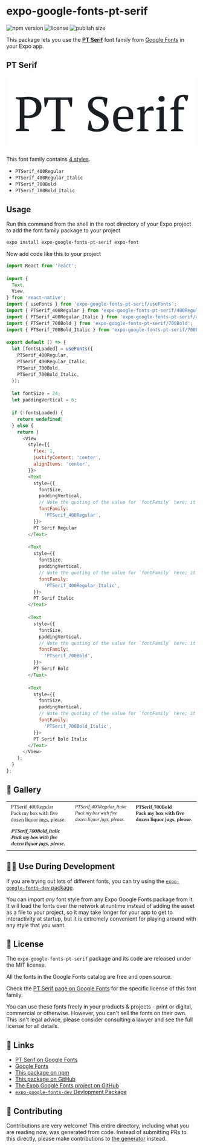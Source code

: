 # expo-google-fonts-pt-serif

![npm version](https://flat.badgen.net/npm/v/expo-google-fonts-pt-serif)
![license](https://flat.badgen.net/github/license/expo/google-fonts)
![publish size](https://flat.badgen.net/packagephobia/install/expo-google-fonts-pt-serif)

This package lets you use the [**PT Serif**](https://fonts.google.com/specimen/PT+Serif) font family from [Google Fonts](https://fonts.google.com/) in your Expo app.

## PT Serif

![PT Serif](./font-family.png)

This font family contains [4 styles](#-gallery).

- `PTSerif_400Regular`
- `PTSerif_400Regular_Italic`
- `PTSerif_700Bold`
- `PTSerif_700Bold_Italic`

## Usage

Run this command from the shell in the root directory of your Expo project to add the font family package to your project
```sh
expo install expo-google-fonts-pt-serif expo-font
```

Now add code like this to your project
```js
import React from 'react';

import {
  Text,
  View,
} from 'react-native';
import { useFonts } from 'expo-google-fonts-pt-serif/useFonts';
import { PTSerif_400Regular } from 'expo-google-fonts-pt-serif/400Regular';
import { PTSerif_400Regular_Italic } from 'expo-google-fonts-pt-serif/400Regular_Italic';
import { PTSerif_700Bold } from 'expo-google-fonts-pt-serif/700Bold';
import { PTSerif_700Bold_Italic } from 'expo-google-fonts-pt-serif/700Bold_Italic';

export default () => {
  let [fontsLoaded] = useFonts({
    PTSerif_400Regular,
    PTSerif_400Regular_Italic,
    PTSerif_700Bold,
    PTSerif_700Bold_Italic,
  });

  let fontSize = 24;
  let paddingVertical = 6;

  if (!fontsLoaded) {
    return undefined;
  } else {
    return (
      <View
        style={{
          flex: 1,
          justifyContent: 'center',
          alignItems: 'center',
        }}>
        <Text
          style={{
            fontSize,
            paddingVertical,
            // Note the quoting of the value for `fontFamily` here; it expects a string!
            fontFamily:
              'PTSerif_400Regular',
          }}>
          PT Serif Regular
        </Text>

        <Text
          style={{
            fontSize,
            paddingVertical,
            // Note the quoting of the value for `fontFamily` here; it expects a string!
            fontFamily:
              'PTSerif_400Regular_Italic',
          }}>
          PT Serif Italic
        </Text>

        <Text
          style={{
            fontSize,
            paddingVertical,
            // Note the quoting of the value for `fontFamily` here; it expects a string!
            fontFamily:
              'PTSerif_700Bold',
          }}>
          PT Serif Bold
        </Text>

        <Text
          style={{
            fontSize,
            paddingVertical,
            // Note the quoting of the value for `fontFamily` here; it expects a string!
            fontFamily:
              'PTSerif_700Bold_Italic',
          }}>
          PT Serif Bold Italic
        </Text>
      </View>
    );
  }
};

```

## 🔡 Gallery


||||
|-|-|-|
|![PTSerif_400Regular](.//400Regular/PTSerif_400Regular.ttf.png)|![PTSerif_400Regular_Italic](.//400Regular_Italic/PTSerif_400Regular_Italic.ttf.png)|![PTSerif_700Bold](.//700Bold/PTSerif_700Bold.ttf.png)||
|![PTSerif_700Bold_Italic](.//700Bold_Italic/PTSerif_700Bold_Italic.ttf.png)||||


## 👩‍💻 Use During Development

If you are trying out lots of different fonts, you can try using the [`expo-google-fonts-dev` package](https://github.com/freeboub/google-fonts/tree/master/font-packages/dev#readme).

You can import *any* font style from any Expo Google Fonts package from it. It will load the fonts
over the network at runtime instead of adding the asset as a file to your project, so it may take longer
for your app to get to interactivity at startup, but it is extremely convenient
for playing around with any style that you want.

## 📖 License

The `expo-google-fonts-pt-serif` package and its code are released under the MIT license.

All the fonts in the Google Fonts catalog are free and open source.

Check the [PT Serif page on Google Fonts](https://fonts.google.com/specimen/PT+Serif) for the specific license of this font family.

You can use these fonts freely in your products & projects - print or digital, commercial or otherwise. However, you can't sell the fonts on their own. This isn't legal advice, please consider consulting a lawyer and see the full license for all details.

## 🔗 Links

- [PT Serif on Google Fonts](https://fonts.google.com/specimen/PT+Serif)
- [Google Fonts](https://fonts.google.com/)
- [This package on npm](https://www.npmjs.com/package/expo-google-fonts-pt-serif)
- [This package on GitHub](https://github.com/freeboub/google-fonts/tree/master/font-packages/pt-serif)
- [The Expo Google Fonts project on GitHub](https://github.com/freeboub/google-fonts)
- [`expo-google-fonts-dev` Devlopment Package](https://github.com/freeboub/google-fonts/tree/master/font-packages/dev)

## 🤝 Contributing

Contributions are very welcome! This entire directory, including what you are reading now, was generated from code. Instead of submitting PRs to this directly, please make contributions to [the generator](https://github.com/freeboub/google-fonts/tree/master/packages/generator) instead.

